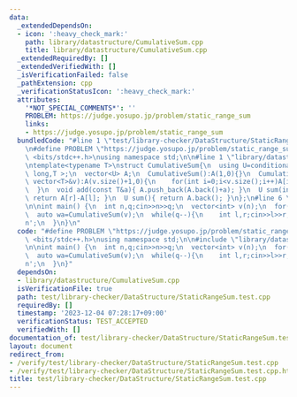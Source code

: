 ```yaml
---
data:
  _extendedDependsOn:
  - icon: ':heavy_check_mark:'
    path: library/datastructure/CumulativeSum.cpp
    title: library/datastructure/CumulativeSum.cpp
  _extendedRequiredBy: []
  _extendedVerifiedWith: []
  _isVerificationFailed: false
  _pathExtension: cpp
  _verificationStatusIcon: ':heavy_check_mark:'
  attributes:
    '*NOT_SPECIAL_COMMENTS*': ''
    PROBLEM: https://judge.yosupo.jp/problem/static_range_sum
    links:
    - https://judge.yosupo.jp/problem/static_range_sum
  bundledCode: "#line 1 \"test/library-checker/DataStructure/StaticRangeSum.test.cpp\"\
    \n#define PROBLEM \"https://judge.yosupo.jp/problem/static_range_sum\"\n#include\
    \ <bits/stdc++.h>\nusing namespace std;\n\n#line 1 \"library/datastructure/CumulativeSum.cpp\"\
    \ntemplate<typename T>\nstruct CumulativeSum{\n  using U=conditional_t< is_same_v<T,int>,long\
    \ long,T >;\n  vector<U> A;\n  CumulativeSum():A(1,0){}\n  CumulativeSum(const\
    \ vector<T>&v):A(v.size()+1,0){\n    for(int i=0;i<v.size();i++)A[i+1]=A[i]+v[i];\n\
    \  }\n  void add(const T&a){ A.push_back(A.back()+a); }\n  U sum(int l,int r){\
    \ return A[r]-A[l]; }\n  U sum(){ return A.back(); }\n};\n#line 6 \"test/library-checker/DataStructure/StaticRangeSum.test.cpp\"\
    \n\nint main() {\n  int n,q;cin>>n>>q;\n  vector<int> v(n);\n  for(int i=0;i<n;i++)cin>>v[i];\n\
    \  auto wa=CumulativeSum(v);\n  while(q--){\n    int l,r;cin>>l>>r;\n    cout<<wa.sum(l,r)<<'\\\
    n';\n  }\n}\n"
  code: "#define PROBLEM \"https://judge.yosupo.jp/problem/static_range_sum\"\n#include\
    \ <bits/stdc++.h>\nusing namespace std;\n\n#include \"library/datastructure/CumulativeSum.cpp\"\
    \n\nint main() {\n  int n,q;cin>>n>>q;\n  vector<int> v(n);\n  for(int i=0;i<n;i++)cin>>v[i];\n\
    \  auto wa=CumulativeSum(v);\n  while(q--){\n    int l,r;cin>>l>>r;\n    cout<<wa.sum(l,r)<<'\\\
    n';\n  }\n}"
  dependsOn:
  - library/datastructure/CumulativeSum.cpp
  isVerificationFile: true
  path: test/library-checker/DataStructure/StaticRangeSum.test.cpp
  requiredBy: []
  timestamp: '2023-12-04 07:28:17+09:00'
  verificationStatus: TEST_ACCEPTED
  verifiedWith: []
documentation_of: test/library-checker/DataStructure/StaticRangeSum.test.cpp
layout: document
redirect_from:
- /verify/test/library-checker/DataStructure/StaticRangeSum.test.cpp
- /verify/test/library-checker/DataStructure/StaticRangeSum.test.cpp.html
title: test/library-checker/DataStructure/StaticRangeSum.test.cpp
---
```

